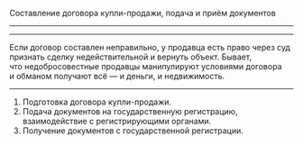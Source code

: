 Составление договора купли-продажи, подача и&nbsp;приём документов

----



----

Если договор составлен неправильно, у&nbsp;продавца есть право через суд признать сделку недействительной и&nbsp;вернуть объект. Бывает, что&nbsp;недобросовестные продавцы манипулируют условиями договора и&nbsp;обманом получают всё&nbsp;— и&nbsp;деньги, и&nbsp;недвижимость.

----

1. Подготовка договора купли-продажи.
2. Подача документов на&nbsp;государственную регистрацию, взаимодействие с&nbsp;регистрирующими органами.
3. Получение документов с&nbsp;государственной регистрации.